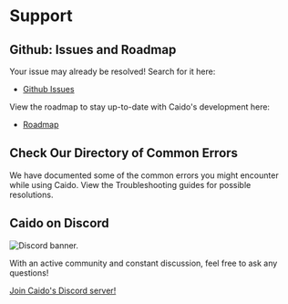 # Support

## Github: Issues and Roadmap

Your issue may already be resolved! Search for it here:

- [Github Issues](https://github.com/caido/caido/issues)

View the roadmap to stay up-to-date with Caido's development here:

- [Roadmap](https://github.com/orgs/caido/projects)

## Check Our Directory of Common Errors

We have documented some of the common errors you might encounter while using Caido. View the Troubleshooting guides for possible resolutions.

## Caido on Discord

<img alt="Discord banner." src="/_images/discord_banner.png"/>

With an active community and constant discussion, feel free to ask any questions!

[Join Caido's Discord server!](https://links.caido.io/www-discord)
